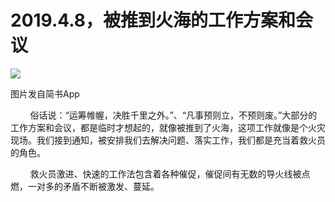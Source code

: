 
# 2019.4.8，被推到火海的工作方案和会议

![](http://upload-images.jianshu.io/upload_images/3910675-df63901c765f1c96.jpg?imageMogr2/auto-orient/strip%7CimageView2/2/w/1080/q/50)  

图片发自简书App

  

        俗话说：“运筹帷幄，决胜千里之外。”、“凡事预则立，不预则废。”大部分的工作方案和会议，都是临时才想起的，就像被推到了火海，这项工作就像是个火灾现场。我们接到通知，被安排我们去解决问题、落实工作，我们都是充当着救火员的角色。

        救火员激进、快速的工作法包含着各种催促，催促间有无数的导火线被点燃，一对多的矛盾不断被激发、蔓延。